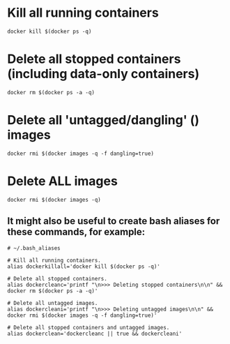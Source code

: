 # Kill all running containers

```
docker kill $(docker ps -q)
```

# Delete all stopped containers (including data-only containers)

```
docker rm $(docker ps -a -q)
```

# Delete all 'untagged/dangling' (<none>) images

```
docker rmi $(docker images -q -f dangling=true)
```

# Delete ALL images

```
docker rmi $(docker images -q)
```

## It might also be useful to create bash aliases for these commands, for example:

```
# ~/.bash_aliases

# Kill all running containers.
alias dockerkillall='docker kill $(docker ps -q)'

# Delete all stopped containers.
alias dockercleanc='printf "\n>>> Deleting stopped containers\n\n" && docker rm $(docker ps -a -q)'

# Delete all untagged images.
alias dockercleani='printf "\n>>> Deleting untagged images\n\n" && docker rmi $(docker images -q -f dangling=true)'

# Delete all stopped containers and untagged images.
alias dockerclean='dockercleanc || true && dockercleani'
```
